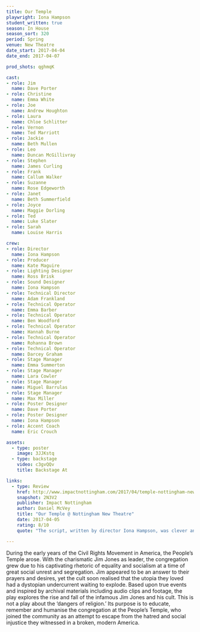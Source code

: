 ```yaml
---
title: Our Temple
playwright: Iona Hampson
student_written: true
season: In House
season_sort: 320
period: Spring
venue: New Theatre
date_start: 2017-04-04
date_end: 2017-04-07

prod_shots: qghmqK

cast:
- role: Jim
  name: Dave Porter
- role: Christine
  name: Emma White
- role: Joe
  name: Andrew Houghton
- role: Laura
  name: Chloe Schlitter
- role: Vernon
  name: Ted Marriott
- role: Jackie
  name: Beth Mullen
- role: Leo
  name: Duncan McGillivray
- role: Stephen
  name: James Curling
- role: Frank
  name: Callum Walker
- role: Suzanne
  name: Rose Edgeworth
- role: Janet
  name: Beth Summerfield
- role: Joyce
  name: Maggie Dorling
- role: Ted
  name: Luke Slater
- role: Sarah
  name: Louise Harris

crew:
- role: Director
  name: Iona Hampson
- role: Producer
  name: Kate Maguire
- role: Lighting Designer
  name: Ross Brisk
- role: Sound Designer
  name: Iona Hampson
- role: Technical Director
  name: Adam Frankland
- role: Technical Operator
  name: Emma Barber
- role: Technical Operator
  name: Ben Woodford
- role: Technical Operator
  name: Hannah Burne
- role: Technical Operator
  name: Rohanna Brown
- role: Technical Operator
  name: Darcey Graham
- role: Stage Manager
  name: Emma Summerton
- role: Stage Manager
  name: Lara Cowler
- role: Stage Manager
  name: Miguel Barrulas
- role: Stage Manager
  name: Max Miller
- role: Poster Designer
  name: Dave Porter
- role: Poster Designer
  name: Iona Hampson
- role: Accent Coach
  name: Eric Crouch

assets:
  - type: poster
    image: 3JJKstq
  - type: backstage
    video: c3gvQQv
    title: Backstage At

links:
  - type: Review
    href: http://www.impactnottingham.com/2017/04/temple-nottingham-new-theatre/
    snapshot: 2N3V2
    publisher: Impact Nottingham
    author: Daniel McVey
    title: "Our Temple @ Nottingham New Theatre"
    date: 2017-04-05
    rating: 8/10
    quote: "The script, written by director Iona Hampson, was clever and thoroughly believable, taking many of the words and records of the temple and presenting them verbatim, intermingling them with scenes reconstructed from such records. The fact that these words were directly from the victims and witnesses of the tragedy made it all the more powerful and the conclusion all the more heart-breaking."

---
```


During the early years of the Civil Rights Movement in America, the People’s Temple arose. With the charismatic Jim Jones as leader, the congregation grew due to his captivating rhetoric of equality and socialism at a time of great social unrest and segregation. Jim appeared to be an answer to their prayers and desires, yet the cult soon realised that the utopia they loved had a dystopian undercurrent waiting to explode. Based upon true events and inspired by archival materials including audio clips and footage, the play explores the rise and fall of the infamous Jim Jones and his cult. This is not a play about the ‘dangers of religion.’ Its purpose is to educate, remember and humanise the congregation at the People’s Temple, who joined the community as an attempt to escape from the hatred and social injustice they witnessed in a broken, modern America.

